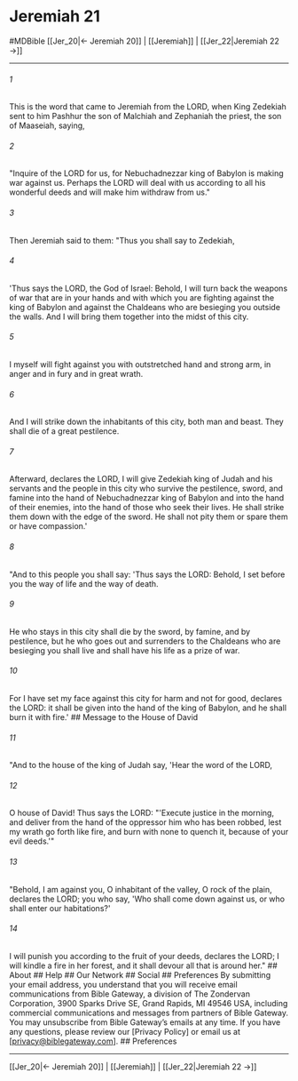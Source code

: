 # Jeremiah 21
#MDBible
[[Jer_20|← Jeremiah 20]] | [[Jeremiah]] | [[Jer_22|Jeremiah 22 →]]

***






###### 1 


This is the word that came to Jeremiah from the LORD, when King Zedekiah sent to him Pashhur the son of Malchiah and Zephaniah the priest, the son of Maaseiah, saying, 





###### 2 


"Inquire of the LORD for us, for Nebuchadnezzar king of Babylon is making war against us. Perhaps the LORD will deal with us according to all his wonderful deeds and will make him withdraw from us." 





###### 3 


Then Jeremiah said to them: "Thus you shall say to Zedekiah, 





###### 4 


'Thus says the LORD, the God of Israel: Behold, I will turn back the weapons of war that are in your hands and with which you are fighting against the king of Babylon and against the Chaldeans who are besieging you outside the walls. And I will bring them together into the midst of this city. 





###### 5 


I myself will fight against you with outstretched hand and strong arm, in anger and in fury and in great wrath. 





###### 6 


And I will strike down the inhabitants of this city, both man and beast. They shall die of a great pestilence. 





###### 7 


Afterward, declares the LORD, I will give Zedekiah king of Judah and his servants and the people in this city who survive the pestilence, sword, and famine into the hand of Nebuchadnezzar king of Babylon and into the hand of their enemies, into the hand of those who seek their lives. He shall strike them down with the edge of the sword. He shall not pity them or spare them or have compassion.' 





###### 8 


"And to this people you shall say: 'Thus says the LORD: Behold, I set before you the way of life and the way of death. 





###### 9 


He who stays in this city shall die by the sword, by famine, and by pestilence, but he who goes out and surrenders to the Chaldeans who are besieging you shall live and shall have his life as a prize of war. 





###### 10 


For I have set my face against this city for harm and not for good, declares the LORD: it shall be given into the hand of the king of Babylon, and he shall burn it with fire.' ## Message to the House of David 





###### 11 


"And to the house of the king of Judah say, 'Hear the word of the LORD, 





###### 12 


O house of David! Thus says the LORD: "'Execute justice in the morning, and deliver from the hand of the oppressor him who has been robbed, lest my wrath go forth like fire, and burn with none to quench it, because of your evil deeds.'" 





###### 13 


"Behold, I am against you, O inhabitant of the valley, O rock of the plain, declares the LORD; you who say, 'Who shall come down against us, or who shall enter our habitations?' 





###### 14 


I will punish you according to the fruit of your deeds, declares the LORD; I will kindle a fire in her forest, and it shall devour all that is around her." ## About ## Help ## Our Network ## Social ## Preferences By submitting your email address, you understand that you will receive email communications from Bible Gateway, a division of The Zondervan Corporation, 3900 Sparks Drive SE, Grand Rapids, MI 49546 USA, including commercial communications and messages from partners of Bible Gateway. You may unsubscribe from Bible Gateway&rsquo;s emails at any time. If you have any questions, please review our [Privacy Policy] or email us at [privacy@biblegateway.com]. ## Preferences

***

[[Jer_20|← Jeremiah 20]] | [[Jeremiah]] | [[Jer_22|Jeremiah 22 →]]
